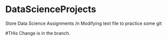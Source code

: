 # DataScienceProjects
Store Data Science Assignments
/n Modifying text file to practice some git

#THis Change is in the branch.
